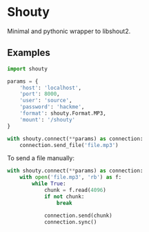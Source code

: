 # Shouty

Minimal and pythonic wrapper to libshout2.


## Examples

```python
import shouty

params = {
    'host': 'localhost',
    'port': 8000,
    'user': 'source',
    'password': 'hackme',
    'format': shouty.Format.MP3,
    'mount': '/shouty'
}

with shouty.connect(**params) as connection:
    connection.send_file('file.mp3')
```

To send a file manually:

```python
with shouty.connect(**params) as connection:
    with open('file.mp3', 'rb') as f:
        while True:
            chunk = f.read(4096)
            if not chunk:
                break

            connection.send(chunk)
            connection.sync()
```
